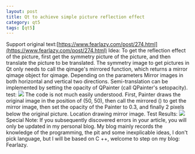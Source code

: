 ```yaml
---
layout: post
title: Qt to achieve simple picture reflection effect
category: qt5
tags: [qt5]
---
```

Support original text:[https://www.fearlazy.com/post/274.html](https://www.fearlazy.com/post/274.html)
Idea:
To get the reflection effect of the picture, first get the symmetry picture of the picture, and then translate the picture to be translated.
The symmetry image to get pictures in Qt only needs to call the qimage's mirrored function, which returns a mirror qimage object for qimage. Depending on the parameters
Mirror images in both horizontal and vertical two directions.
Semi-translation can be implemented by setting the opacity of QPainter (call QPainter's setopacity).
test:
![](/md_blog/public/assets/2021-07-25/c1106e719be9f155fcb44ec5a7904020.png)
The code is not much easily understood. First, Painter draws the original image in the position of (50, 50), then call the mirrored () to get the mirror image, then set the opacity of the Painter to 0.3, and finally 2 pixels below the original picture. Location drawing mirror image.
Test Results:
![](/md_blog/public/assets/2021-07-25/619efffe49906f605c74095fe4bd11d1.png)
Special Note:
If you subsequently discovered errors in your article, you will only be updated in my personal blog. My blog mainly records the knowledge of the programming, the pit and some inexplicable ideas, I don't pick language, but I will be based on C ++, welcome to step on my blog: Fearlazy.
